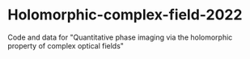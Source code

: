 # Holomorphic-complex-field-2022
Code and data for "Quantitative phase imaging via the holomorphic property of complex optical fields"
